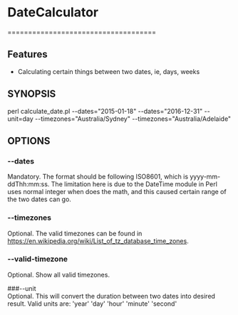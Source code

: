 # DateCalculator

====================================

## Features

* Calculating certain things between two dates, ie, days, weeks

## SYNOPSIS

perl calculate_date.pl --dates="2015-01-18" --dates="2016-12-31" --unit=day --timezones="Australia/Sydney" --timezones="Australia/Adelaide"

## OPTIONS

### --dates        
Mandatory. The format should be following ISO8601, which is
yyyy-mm-ddThh:mm:ss. The limitation here is due to the DateTime module in Perl uses
normal integer when does the math, and this caused certain range of the two dates can
go.

### --timezones    
Optional. The valid timezones can be found in 
https://en.wikipedia.org/wiki/List_of_tz_database_time_zones.

### --valid-timezone   
Optional. Show all valid timezones.

###--unit   
Optional. This will convert the duration between two dates into desired
result. Valid units are:
'year'
'day'
'hour'
'minute'
'second'

